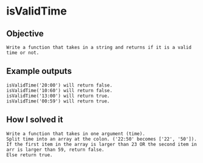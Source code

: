 # isValidTime

## Objective
    Write a function that takes in a string and returns if it is a valid time or not.

## Example outputs
    isValidTime('20:00') will return false.
    isValidTime('10:60') will return false.
    isValidTime('13:00') will return true.
    isValidTime('00:59') will return true.

## How I solved it
    Write a function that takes in one argument (time).
    Split time into an array at the colon. ('22:50' becomes ['22', '50']).
    If the first item in the array is larger than 23 OR the second item in arr is larger than 59, return false.
    Else return true.